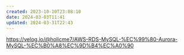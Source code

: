 ```yaml
---
created: 2023-10-10T23:08:10
date: 2024-03-03T11:41
updated: 2024-03-31T22:43
---
```

https://velog.io/@holicme7/AWS-RDS-MySQL-%EC%99%80-Aurora-MySQL-%EC%B0%A8%EC%9D%B4%EC%A0%90
